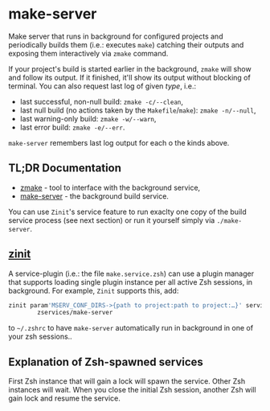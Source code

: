 # make-server

Make server that runs in background for configured projects and periodically
builds them (i.e.: executes `make`) catching their outputs and exposing them
interactively via `zmake` command.

If your project's build is started earlier in the background, `zmake` will
show and follow its output. If it finished, it'll show its output without
blocking of terminal. You can also request last log of given *type*, i.e.:

- last successful, non-null build: `zmake -c/--clean`,
- last null build (no actions taken by the `Makefile`/`make`): `zmake -n/--null`,
- last warning-only build: `zmake -w/--warn`,
- last error build: `zmake -e/--err`.

`make-server` remembers last log output for each o the kinds above.

## TL;DR Documentation

- [zmake](https://github.com/zservices/make-server/blob/main/doc/zmake.md) -
  tool to interface with the background service,
- [make-server](https://github.com/zservices/make-server/blob/main/doc/zmake.md) -
  the background build service.

You can use `Zinit`'s service feature to run exaclty one copy of the build
service process (see next section) or run it yourself simply via `./make-server`.

## [zinit](https://github.com/zdharma-continuum/zinit)

A service-plugin (i.e.: the file `make.service.zsh`) can use a plugin manager
that supports loading single plugin instance per all active Zsh sessions,
in background. For example, `Zinit` supports this, add:

```zsh
zinit param'MSERV_CONF_DIRS->{path to project:path to project:…}' service'make' \
        zservices/make-server
```

to `~/.zshrc` to have `make-server` automatically run in background in one of
your zsh sessions..

## Explanation of Zsh-spawned services

First Zsh instance that will gain a lock will spawn the service. Other Zsh
instances will wait. When you close the initial Zsh session, another Zsh will
gain lock and resume the service.

